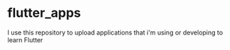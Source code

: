 # flutter_apps
I use this repository to upload applications that i'm using or developing to learn Flutter
